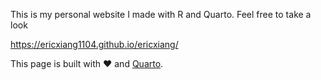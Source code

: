 This is my personal website I made with R and Quarto. Feel free to take a look 

https://ericxiang1104.github.io/ericxiang/

This page is built with ❤️ and [Quarto](https://quarto.org/).
